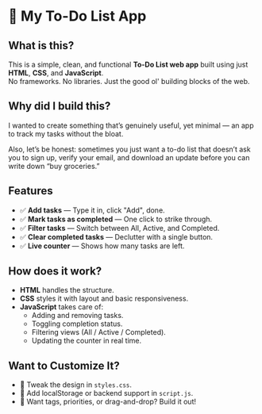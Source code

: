 # 📝 My To-Do List App

## What is this?

This is a simple, clean, and functional **To-Do List web app** built using just **HTML**, **CSS**, and **JavaScript**.  
No frameworks. No libraries. Just the good ol' building blocks of the web.

## Why did I build this?

I wanted to create something that’s genuinely useful, yet minimal — an app to track my tasks without the bloat.

Also, let’s be honest: sometimes you just want a to-do list that doesn’t ask you to sign up, verify your email, and download an update before you can write down “buy groceries.”

## Features

- ✅ **Add tasks** — Type it in, click "Add", done.
- ✅ **Mark tasks as completed** — One click to strike through.
- ✅ **Filter tasks** — Switch between All, Active, and Completed.
- ✅ **Clear completed tasks** — Declutter with a single button.
- ✅ **Live counter** — Shows how many tasks are left.

## How does it work?

- **HTML** handles the structure.
- **CSS** styles it with layout and basic responsiveness.
- **JavaScript** takes care of:
  - Adding and removing tasks.
  - Toggling completion status.
  - Filtering views (All / Active / Completed).
  - Updating the counter in real time.

## Want to Customize It?

- 🎨 Tweak the design in `styles.css`.
- 💾 Add localStorage or backend support in `script.js`.
- 🧠 Want tags, priorities, or drag-and-drop? Build it out!


